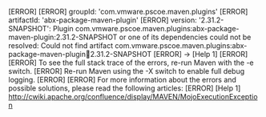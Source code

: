 [ERROR] 
[ERROR] groupId: 'com.vmware.pscoe.maven.plugins'
[ERROR] artifactId: 'abx-package-maven-plugin'
[ERROR] version: '2.31.2-SNAPSHOT': Plugin com.vmware.pscoe.maven.plugins:abx-package-maven-plugin:2.31.2-SNAPSHOT or one of its dependencies could not be resolved: Could not find artifact com.vmware.pscoe.maven.plugins:abx-package-maven-plugin:jar:2.31.2-SNAPSHOT
[ERROR] -> [Help 1]
[ERROR] 
[ERROR] To see the full stack trace of the errors, re-run Maven with the -e switch.
[ERROR] Re-run Maven using the -X switch to enable full debug logging.
[ERROR] 
[ERROR] For more information about the errors and possible solutions, please read the following articles:
[ERROR] [Help 1] http://cwiki.apache.org/confluence/display/MAVEN/MojoExecutionException
